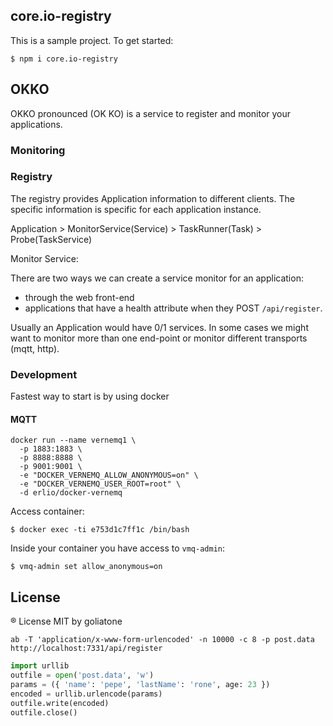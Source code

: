 ## core.io-registry

This is a sample project. To get started:
```
$ npm i core.io-registry
```

## OKKO 

OKKO pronounced (OK KO) is a service to register and monitor your applications. 

### Monitoring

### Registry

The registry provides Application information to different clients. The specific information is specific for each application instance. 



Application > MonitorService(Service) > TaskRunner(Task) > Probe(TaskService)

Monitor Service:

There are two ways we can create a service monitor for an application:

* through the web front-end
* applications that have a health attribute when they POST `/api/register`.

Usually an Application would have 0/1 services. In some cases we might want to monitor more than one end-point or monitor different transports (mqtt, http).


### Development 

Fastest way to start is by using docker

#### MQTT

```
docker run --name vernemq1 \
  -p 1883:1883 \
  -p 8888:8888 \
  -p 9001:9001 \
  -e "DOCKER_VERNEMQ_ALLOW_ANONYMOUS=on" \
  -e "DOCKER_VERNEMQ_USER_ROOT=root" \
  -d erlio/docker-vernemq
```

Access container:

```
$ docker exec -ti e753d1c7ff1c /bin/bash 
```

Inside your container you have access to `vmq-admin`:

```
$ vmq-admin set allow_anonymous=on
```

## License
® License MIT by goliatone


```
ab -T 'application/x-www-form-urlencoded' -n 10000 -c 8 -p post.data http://localhost:7331/api/register
```

```python
import urllib
outfile = open('post.data', 'w')
params = ({ 'name': 'pepe', 'lastName': 'rone', age: 23 })
encoded = urllib.urlencode(params)
outfile.write(encoded)
outfile.close()
```


<!-- 
svelte UI elements:
https://github.com/scottbedard/svelte-heatmap
https://github.com/jikkai/svelte-flat
https://github.com/gCombinator/svelte-flat-ui
https://github.com/m59peacemaker/svelte-modal
https://github.com/saibotsivad/svelte-progress-bar
-->

<!-- 
https://sensuapp.org/
https://www.icinga.com/
https://alternativeto.net/tag/uptime-monitoring/

https://fonts.google.com/selection?category=Sans+Serif&selection.family=Audiowide|Bungee|Days+One|Exo|Fascinate+Inline|Monoton|Orbitron|Plaster|Russo+One

testing store:
https://glebbahmutov.com/blog/testing-svelte-store/
-->